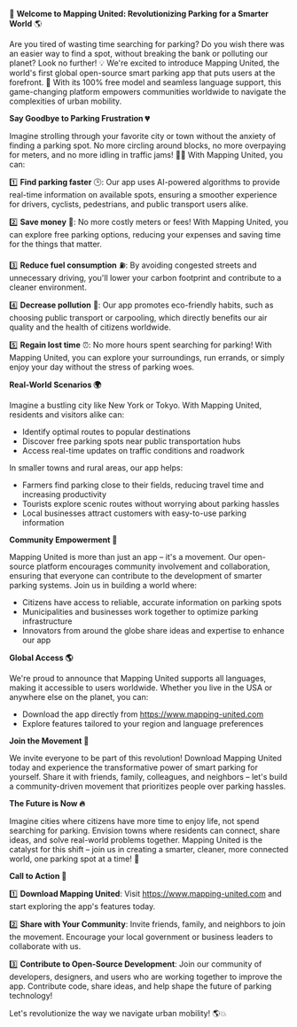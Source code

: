 🚀 **Welcome to Mapping United: Revolutionizing Parking for a Smarter World** 🌎

Are you tired of wasting time searching for parking? Do you wish there was an easier way to find a spot, without breaking the bank or polluting our planet? Look no further! 💡 We're excited to introduce Mapping United, the world's first global open-source smart parking app that puts users at the forefront. 🌟 With its 100% free model and seamless language support, this game-changing platform empowers communities worldwide to navigate the complexities of urban mobility.

**Say Goodbye to Parking Frustration 💔**

Imagine strolling through your favorite city or town without the anxiety of finding a parking spot. No more circling around blocks, no more overpaying for meters, and no more idling in traffic jams! 🚗💨 With Mapping United, you can:

1️⃣ **Find parking faster** 🕒: Our app uses AI-powered algorithms to provide real-time information on available spots, ensuring a smoother experience for drivers, cyclists, pedestrians, and public transport users alike.

2️⃣ **Save money** 💸: No more costly meters or fees! With Mapping United, you can explore free parking options, reducing your expenses and saving time for the things that matter.

3️⃣ **Reduce fuel consumption** ⛽️: By avoiding congested streets and unnecessary driving, you'll lower your carbon footprint and contribute to a cleaner environment.

4️⃣ **Decrease pollution** 🌿: Our app promotes eco-friendly habits, such as choosing public transport or carpooling, which directly benefits our air quality and the health of citizens worldwide.

5️⃣ **Regain lost time** ⏰: No more hours spent searching for parking! With Mapping United, you can explore your surroundings, run errands, or simply enjoy your day without the stress of parking woes.

**Real-World Scenarios 🌍**

Imagine a bustling city like New York or Tokyo. With Mapping United, residents and visitors alike can:

* Identify optimal routes to popular destinations
* Discover free parking spots near public transportation hubs
* Access real-time updates on traffic conditions and roadwork

In smaller towns and rural areas, our app helps:

* Farmers find parking close to their fields, reducing travel time and increasing productivity
* Tourists explore scenic routes without worrying about parking hassles
* Local businesses attract customers with easy-to-use parking information

**Community Empowerment 🌟**

Mapping United is more than just an app – it's a movement. Our open-source platform encourages community involvement and collaboration, ensuring that everyone can contribute to the development of smarter parking systems. Join us in building a world where:

* Citizens have access to reliable, accurate information on parking spots
* Municipalities and businesses work together to optimize parking infrastructure
* Innovators from around the globe share ideas and expertise to enhance our app

**Global Access 🌎**

We're proud to announce that Mapping United supports all languages, making it accessible to users worldwide. Whether you live in the USA or anywhere else on the planet, you can:

* Download the app directly from https://www.mapping-united.com
* Explore features tailored to your region and language preferences

**Join the Movement 🌟**

We invite everyone to be part of this revolution! Download Mapping United today and experience the transformative power of smart parking for yourself. Share it with friends, family, colleagues, and neighbors – let's build a community-driven movement that prioritizes people over parking hassles.

**The Future is Now 🔥**

Imagine cities where citizens have more time to enjoy life, not spend searching for parking. Envision towns where residents can connect, share ideas, and solve real-world problems together. Mapping United is the catalyst for this shift – join us in creating a smarter, cleaner, more connected world, one parking spot at a time! 🌟

**Call to Action 🎉**

1️⃣ **Download Mapping United**: Visit https://www.mapping-united.com and start exploring the app's features today.

2️⃣ **Share with Your Community**: Invite friends, family, and neighbors to join the movement. Encourage your local government or business leaders to collaborate with us.

3️⃣ **Contribute to Open-Source Development**: Join our community of developers, designers, and users who are working together to improve the app. Contribute code, share ideas, and help shape the future of parking technology!

Let's revolutionize the way we navigate urban mobility! 🌎💥